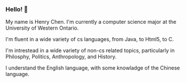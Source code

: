 ### Hello! 👋

My name is Henry Chen. I'm currently a computer science major at the University of Western Ontario.

I'm fluent in a wide variety of cs languages, from Java, to Html5, to C. 

I'm intrestead in a wide variety of non-cs related topics, particularly in Philosphy, Politics, Anthropology, and History.

I understand the English language, with some knowladge of the Chinese language. 
<!--
**hxc34/hxc34** is a ✨ _special_ ✨ repository because its `README.md` (this file) appears on your GitHub profile.

